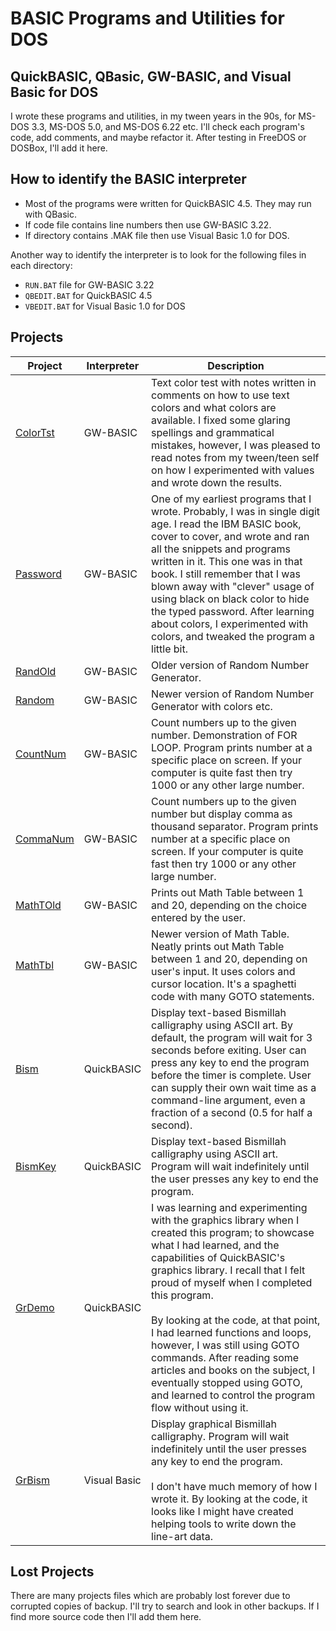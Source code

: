 # BASIC Programs and Utilities for DOS
## QuickBASIC, QBasic, GW-BASIC, and Visual Basic for DOS
I wrote these programs and utilities, in my tween years in the 90s, for MS-DOS 3.3, MS-DOS 5.0, and MS-DOS 6.22 etc. I'll check each program's code, add comments, and maybe refactor it. After testing in FreeDOS or DOSBox, I'll add it here.

## How to identify the BASIC interpreter
* Most of the programs were written for QuickBASIC 4.5. They may run with QBasic.
* If code file contains line numbers then use GW-BASIC 3.22.
* If directory contains .MAK file then use Visual Basic 1.0 for DOS.

Another way to identify the interpreter is to look for the following files in each directory:
* `RUN.BAT` file for GW-BASIC 3.22
* `QBEDIT.BAT` for QuickBASIC 4.5
* `VBEDIT.BAT` for Visual Basic 1.0 for DOS

## Projects
| Project | Interpreter | Description |
| --- | --- | --- |
| [ColorTst](colortst/) | GW-BASIC | Text color test with notes written in comments on how to use text colors and what colors are available. I fixed some glaring spellings and grammatical mistakes, however, I was pleased to read notes from my tween/teen self on how I experimented with values and wrote down the results. |
| [Password](password/) | GW-BASIC | One of my earliest programs that I wrote. Probably, I was in single digit age. I read the IBM BASIC book, cover to cover, and wrote and ran all the snippets and programs written in it. This one was in that book. I still remember that I was blown away with "clever" usage of using black on black color to hide the typed password. After learning about colors, I experimented with colors, and tweaked the program a little bit. |
| [RandOld](randold/) | GW-BASIC | Older version of Random Number Generator. |
| [Random](random/) | GW-BASIC | Newer version of Random Number Generator with colors etc. |
| [CountNum](countnum/) | GW-BASIC | Count numbers up to the given number. Demonstration of FOR LOOP. Program prints number at a specific place on screen. If your computer is quite fast then try 1000 or any other large number. |
| [CommaNum](commanum/) | GW-BASIC | Count numbers up to the given number but display comma as thousand separator. Program prints number at a specific place on screen. If your computer is quite fast then try 1000 or any other large number. |
| [MathTOld](mathtold/) | GW-BASIC | Prints out Math Table between 1 and 20, depending on the choice entered by the user. |
| [MathTbl](mathtbl/) | GW-BASIC | Newer version of Math Table. Neatly prints out Math Table between 1 and 20, depending on user's input. It uses colors and cursor location. It's a spaghetti code with many GOTO statements. |
| [Bism](bism/) | QuickBASIC | Display text-based Bismillah calligraphy using ASCII art. By default, the program will wait for 3 seconds before exiting. User can press any key to end the program before the timer is complete. User can supply their own wait time as a command-line argument, even a fraction of a second (0.5 for half a second). |
| [BismKey](bismkey/) | QuickBASIC | Display text-based Bismillah calligraphy using ASCII art. Program will wait indefinitely until the user presses any key to end the program. |
| [GrDemo](grdemo/) | QuickBASIC | I was learning and experimenting with the graphics library when I created this program; to showcase what I had learned, and the capabilities of QuickBASIC's graphics library. I recall that I felt proud of myself when I completed this program. </br></br>By looking at the code, at that point, I had learned functions and loops, however, I was still using GOTO commands. After reading some articles and books on the subject, I eventually stopped using GOTO, and learned to control the program flow without using it. |
| [GrBism](grbism/) | Visual Basic | Display graphical Bismillah calligraphy. Program will wait indefinitely until the user presses any key to end the program. </br></br>I don't have much memory of how I wrote it. By looking at the code, it looks like I might have created helping tools to write down the line-art data. |

## Lost Projects
There are many projects files which are probably lost forever due to corrupted copies of backup. I'll try to search and look in other backups. If I find more source code then I'll add them here.
